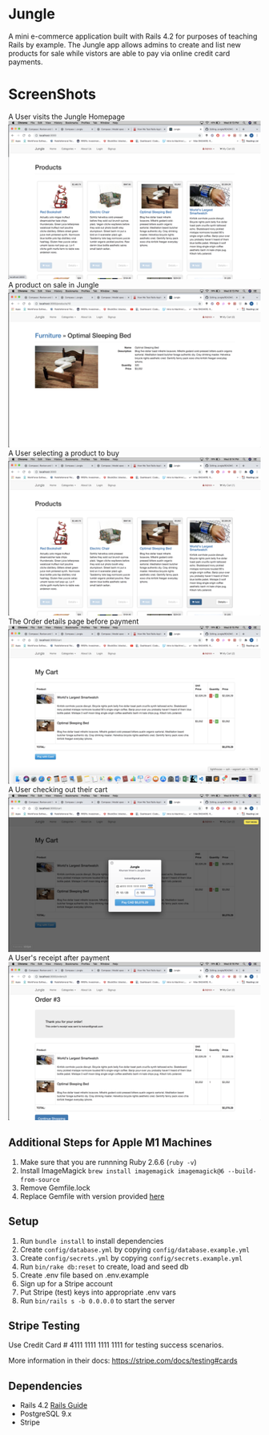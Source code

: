 # Jungle

A mini e-commerce application built with Rails 4.2 for purposes of teaching Rails by example. The Jungle app allows admins to create and list new products for sale  while vistors are able to pay via online credit card payments.

# ScreenShots
A User visits the Jungle Homepage
!["A User visits the Jungle Homepage"](https://github.com/96sMicks/Jungle/blob/master/docs/Jungle-Homepage.png)
A product on sale in Jungle 
!["A product on sale in Jungle"](https://github.com/96sMicks/Jungle/blob/master/docs/A%20Product%20on%20sale%20in%20Jungle.png)
A User selecting a product to buy
!["A User selecting a product to buy"](https://github.com/96sMicks/Jungle/blob/master/docs/A%20User%20selecting%20a%20product.png)
The Order details page before payment
!["The Order details page before payment"](https://github.com/96sMicks/Jungle/blob/master/docs/The%20Order%20detail%20page.png)
A User checking out their cart
!["A User checking out their cart"](https://github.com/96sMicks/Jungle/blob/master/docs/A%20User%20checking%20out.png)
A User's receipt after payment
!["A User's receipt after payment"](https://github.com/96sMicks/Jungle/blob/master/docs/A%20User%20receipit%20after%20payment.png)
## Additional Steps for Apple M1 Machines

1. Make sure that you are runnning Ruby 2.6.6 (`ruby -v`)
1. Install ImageMagick `brew install imagemagick imagemagick@6 --build-from-source`
2. Remove Gemfile.lock
3. Replace Gemfile with version provided [here](https://gist.githubusercontent.com/FrancisBourgouin/831795ae12c4704687a0c2496d91a727/raw/ce8e2104f725f43e56650d404169c7b11c33a5c5/Gemfile)

## Setup

1. Run `bundle install` to install dependencies
2. Create `config/database.yml` by copying `config/database.example.yml`
3. Create `config/secrets.yml` by copying `config/secrets.example.yml`
4. Run `bin/rake db:reset` to create, load and seed db
5. Create .env file based on .env.example
6. Sign up for a Stripe account
7. Put Stripe (test) keys into appropriate .env vars
8. Run `bin/rails s -b 0.0.0.0` to start the server

## Stripe Testing

Use Credit Card # 4111 1111 1111 1111 for testing success scenarios.

More information in their docs: <https://stripe.com/docs/testing#cards>

## Dependencies

* Rails 4.2 [Rails Guide](http://guides.rubyonrails.org/v4.2/)
* PostgreSQL 9.x
* Stripe
